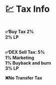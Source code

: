 # 💹 Tax Info

\
**✅Buy Tax 2%** \
**2% LP**

\
**✅DEX Sell Tax: 5%**\
**1%  Marketing**\
**1%  Buyback and burn**\
**3%  LP**

**❌No Transfer Tax**&#x20;
